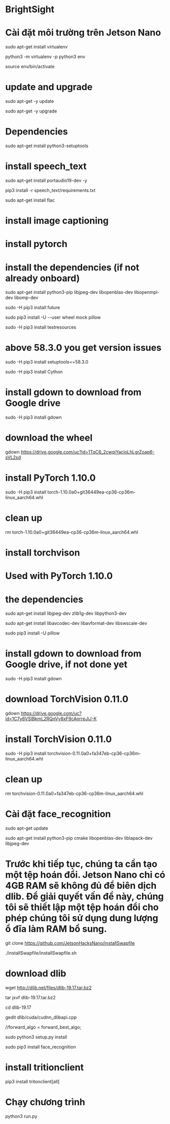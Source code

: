 # BrightSight
# Cài đặt môi trường trên Jetson Nano 
  sudo apt-get install virtualenv
  
  python3 -m virtualenv -p python3 env
  
  source env/bin/activate

#  update and  upgrade
  sudo apt-get -y update
  
  sudo apt-get -y upgrade

# Dependencies
  sudo apt-get install python3-setuptools

# install speech_text
  sudo apt-get install portaudio19-dev -y
  
  pip3 install -r speech_text/requirements.txt
  
  sudo apt-get install flac

# install image captioning
# install pytorch 
# install the dependencies (if not already onboard)

  sudo apt-get install python3-pip libjpeg-dev libopenblas-dev libopenmpi-dev libomp-dev
  
  sudo -H pip3 install future
  
  sudo pip3 install -U --user wheel mock pillow
  
  sudo -H pip3 install testresources
  
# above 58.3.0 you get version issues

  sudo -H pip3 install setuptools==58.3.0
  
  sudo -H pip3 install Cython
  
# install gdown to download from Google drive

  sudo -H pip3 install gdown
  
# download the wheel
  gdown https://drive.google.com/uc?id=1TqC6_2cwqiYacjoLhLgrZoap6-sVL2sd
  
# install PyTorch 1.10.0
  sudo -H pip3 install torch-1.10.0a0+git36449ea-cp36-cp36m-linux_aarch64.whl
# clean up
  rm torch-1.10.0a0+git36449ea-cp36-cp36m-linux_aarch64.whl


# install torchvison
# Used with PyTorch 1.10.0
# the dependencies
  sudo apt-get install libjpeg-dev zlib1g-dev libpython3-dev
  
  sudo apt-get install libavcodec-dev libavformat-dev libswscale-dev
  
  sudo pip3 install -U pillow
  
# install gdown to download from Google drive, if not done yet
  sudo -H pip3 install gdown
# download TorchVision 0.11.0
  gdown https://drive.google.com/uc?id=1C7y6VSIBkmL2RQnVy8xF9cAnrrpJiJ-K
# install TorchVision 0.11.0
  sudo -H pip3 install torchvision-0.11.0a0+fa347eb-cp36-cp36m-linux_aarch64.whl
# clean up
  rm torchvision-0.11.0a0+fa347eb-cp36-cp36m-linux_aarch64.whl

# Cài đặt face_recognition
  sudo apt-get update
  
  sudo apt-get install python3-pip cmake libopenblas-dev liblapack-dev libjpeg-dev
  
  # Trước khi tiếp tục, chúng ta cần tạo một tệp hoán đổi. Jetson Nano chỉ có 4GB RAM sẽ không đủ để biên dịch dlib. Để giải quyết vấn đề này, chúng tôi sẽ thiết lập   một tệp hoán đổi cho phép chúng tôi sử dụng dung lượng ổ đĩa làm RAM bổ sung.
  
  git clone https://github.com/JetsonHacksNano/installSwapfile
  
  ./installSwapfile/installSwapfile.sh
  
  # download dlib
  wget http://dlib.net/files/dlib-19.17.tar.bz2 
  
  tar jxvf dlib-19.17.tar.bz2
  
  cd dlib-19.17
  
<!--   Trước khi biên dịch dlib, chúng ta cần chú thích một dòng dòng 854 -->

  gedit dlib/cuda/cudnn_dlibapi.cpp
  
  //forward_algo = forward_best_algo;
  
<!--   Tiếp theo, chạy các lệnh này để biên dịch và cài đặt dlib -->

  sudo python3 setup.py install
  
<!--   Cuối cùng, chúng ta cần cài đặt thư viện face_recognition -->

  sudo pip3 install face_recognition

# install tritionclient #
  pip3 install tritonclient[all]


# Chạy chương trình
  python3 run.py

